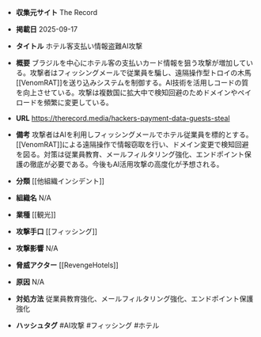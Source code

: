 - **収集元サイト**
The Record

- **掲載日**
2025-09-17

- **タイトル**
ホテル客支払い情報盗難AI攻撃

- **概要**
ブラジルを中心にホテル客の支払いカード情報を狙う攻撃が増加している。攻撃者はフィッシングメールで従業員を騙し、遠隔操作型トロイの木馬[[VenomRAT]]を送り込みシステムを制御する。AI技術を活用しコードの質を向上させている。攻撃は複数国に拡大中で検知回避のためドメインやペイロードを頻繁に変更している。

- **URL**
https://therecord.media/hackers-payment-data-guests-steal

- **備考**
攻撃者はAIを利用しフィッシングメールでホテル従業員を標的とする。[[VenomRAT]]による遠隔操作で情報窃取を行い、ドメイン変更で検知回避を図る。対策は従業員教育、メールフィルタリング強化、エンドポイント保護の徹底が必要である。今後もAI活用攻撃の高度化が予想される。

- **分類**
[[他組織インシデント]]

- **組織名**
N/A

- **業種**
[[観光]]

- **攻撃手口**
[[フィッシング]]

- **攻撃影響**
N/A

- **脅威アクター**
[[RevengeHotels]]

- **原因**
N/A

- **対処方法**
従業員教育強化、メールフィルタリング強化、エンドポイント保護強化

- **ハッシュタグ**
#AI攻撃 #フィッシング #ホテル
